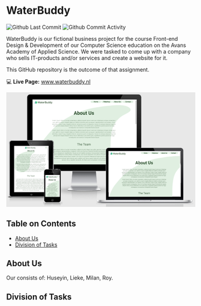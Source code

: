 # WaterBuddy

![Github Last Commit](https://img.shields.io/github/last-commit/royschrauwen/waterbuddy) ![Github Commit Activity](https://img.shields.io/github/commit-activity/w/royschrauwen/waterbuddy)

WaterBuddy is our fictional business project for the course Front-end Design & Development of our Computer Science education on the Avans Academy of Applied Science. We were tasked to come up with a company who sells IT-products and/or services and create a website for it.

This GitHub repository is the outcome of that assignment.

💻 **Live Page:** www.waterbuddy.nl

<img src="./images/responsive_screenshot.png" alt="Screenshot of the WaterBuddy Website" style="zoom:75%;" />

## Table on Contents

- [About Us](#about-us)
- [Division of Tasks](#division-of-tasks)

## About Us

Our consists of: Huseyin, Lieke, Milan, Roy.

## Division of Tasks
